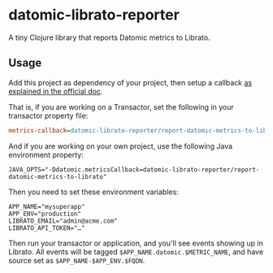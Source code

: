 # datomic-librato-reporter

A tiny Clojure library that reports Datomic metrics to Librato.

## Usage

Add this project as dependency of your project, then setup a callback [as explained in the official doc](http://docs.datomic.com/monitoring.html#sec-2).

That is, if you are working on a Transactor, set the following in your transactor property file:

```ini
metrics-callback=datomic-librato-reporter/report-datomic-metrics-to-librato
```

And if you are working on your own project, use the following Java environment property:

```shell
JAVA_OPTS="-Ddatomic.metricsCallback=datomic-librato-reporter/report-datomic-metrics-to-librato"
```

Then you need to set these environment variables:

```shell
APP_NAME="mysuperapp"
APP_ENV="production"
LIBRATO_EMAIL="admin@acme.com"
LIBRATO_API_TOKEN="…"
```

Then run your transactor or application, and you'll see events showing up in Librato.
All events will be tagged `$APP_NAME.datomic.$METRIC_NAME`, and have source set as `$APP_NAME-$APP_ENV.$FQDN`.
